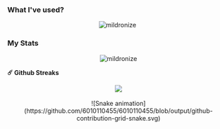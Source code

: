 ### What I've used?

<p align="center">
  <img src="https://github-readme-stats.vercel.app/api/top-langs/?username=PhonlatatKathintip&layout=compact&langs_count=9&theme=dracula" alt="mildronize" />&nbsp;
</p>

### My Stats

<p align="center">
  <img src="https://github-readme-stats.vercel.app/api?username=PhonlatatKathintip&show_icons=true&count_private=true&theme=dracula" alt="mildronize" />
</p>

<summary><b>☄️ Github Streaks</b></summary>
<p align="center">
<img height="180em" src="https://github-readme-streak-stats.herokuapp.com/?user=PhonlatatKathintip&hide_border=true" />
</p>

<div align="center">
  ![Snake animation](https://github.com/6010110455/6010110455/blob/output/github-contribution-grid-snake.svg)
</div>

